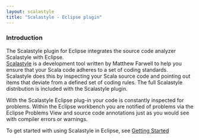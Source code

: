 ```yaml
---
layout: scalastyle
title: "Scalastyle - Eclipse plugin"
---
```


### Introduction

The Scalastyle plugin for Eclipse integrates the source code analyzer Scalastyle with Eclipse.
<br/>
[Scalastyle](http://www.scalastyle.org) is a development tool
written by Matthew Farwell to help you ensure that your Scala code adheres to a set of coding
standards. Scalastyle does this by inspecting your Scala source code and pointing out
items that deviate from a defined set of coding rules. The full Scalastyle distribution
is included with the Scalastyle plugin.

With the Scalastyle Eclipse plug-in your code is constantly inspected for problems.
Within the Eclipse workbench you are notified of problems via the Eclipse Problems View
and source code annotations just as you would see with compiler errors or warnings.

To get started with using Scalastyle in Eclipse, see [Getting Started](eclipse-getting_started.html)
